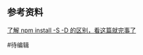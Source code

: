 ## 参考资料

[了解 npm install -S -D 的区别，看这篇就完事了](https://www.cnblogs.com/hukuangjie/p/11369179.html)

#待编辑 